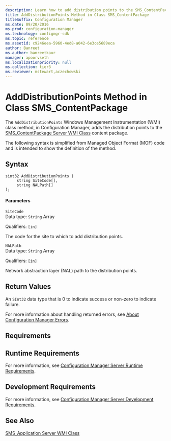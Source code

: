 ```yaml
---
description: Learn how to add distribution points to the SMS_ContentPackage Server WMI Class content package with AddDistributionPoints.
title: AddDistributionPoints Method in Class SMS_ContentPackage
titleSuffix: Configuration Manager
ms.date: 09/20/2016
ms.prod: configuration-manager
ms.technology: configmgr-sdk
ms.topic: reference
ms.assetid: c9246eea-5960-4ed8-a042-6e3ce5689eca
author: Banreet
ms.author: banreetkaur
manager: apoorvseth
ms.localizationpriority: null
ms.collection: tier3
ms.reviewer: mstewart,aczechowski
---
```

# AddDistributionPoints Method in Class SMS_ContentPackage
The `AddDistributionPoints` Windows Management Instrumentation (WMI) class method, in Configuration Manager, adds the distribution points to the [SMS_ContentPackage Server WMI Class](../../../../../develop/reference/core/servers/configure/sms_contentpackage-server-wmi-class.md) content package.  

 The following syntax is simplified from Managed Object Format (MOF) code and is intended to show the definition of the method.  

## Syntax  

```  
sint32 AddDistributionPoints (  
     string SiteCode[],  
     string NALPath[]  
);  
```  

#### Parameters  
 `SiteCode`  
 Data type: `String` Array  

 Qualifiers: `[in]`  

 The code for the site to which to add distribution points.  

 `NALPath`  
 Data type: `String` Array  

 Qualifiers: `[in]`  

 Network abstraction layer (NAL) path to the distribution points.  

## Return Values  
 An  `SInt32` data type that is 0 to indicate success or non-zero to indicate failure.  

 For more information about handling returned errors, see [About Configuration Manager Errors](../../../../../develop/core/understand/about-configuration-manager-errors.md).  

## Requirements  

## Runtime Requirements  
 For more information, see [Configuration Manager Server Runtime Requirements](../../../../../develop/core/reqs/server-runtime-requirements.md).  

## Development Requirements  
 For more information, see [Configuration Manager Server Development Requirements](../../../../../develop/core/reqs/server-development-requirements.md).  

## See Also  
 [SMS_Application Server WMI Class](../../../../../develop/reference/apps/sms_application-server-wmi-class.md)   
